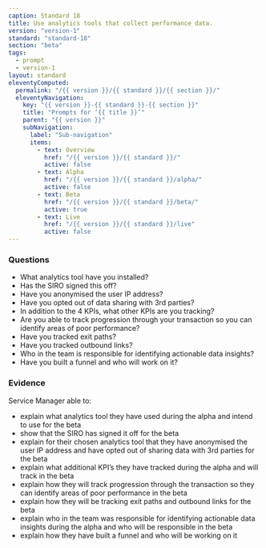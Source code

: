 ```yaml
---
caption: Standard 18
title: Use analytics tools that collect performance data.
version: "version-1"
standard: "standard-18"
section: "beta"
tags:
  - prompt
  - version-1
layout: standard
eleventyComputed:
  permalink: "/{{ version }}/{{ standard }}/{{ section }}/"
  eleventyNavigation:
    key: "{{ version }}-{{ standard }}-{{ section }}"
    title: "Prompts for ‘{{ title }}’"
    parent: "{{ version }}"
    subNavigation:
      label: "Sub-navigation"
      items:
        - text: Overview
          href: "/{{ version }}/{{ standard }}/"
          active: false
        - text: Alpha
          href: "/{{ version }}/{{ standard }}/alpha/"
          active: false
        - text: Beta
          href: "/{{ version }}/{{ standard }}/beta/"
          active: true
        - text: Live
          href: "/{{ version }}/{{ standard }}/live"
          active: false
---
```


### Questions

- What analytics tool have you installed?
- Has the SIRO signed this off?
- Have you anonymised the user IP address?
- Have you opted out of data sharing with 3rd parties?
- In addition to the 4 KPIs, what other KPIs are you tracking?
- Are you able to track progression through your transaction so you can identify areas of poor performance?
- Have you tracked exit paths?
- Have you tracked outbound links?
- Who in the team is responsible for identifying actionable data insights?
- Have you built a funnel and who will work on it?

### Evidence

Service Manager able to:

- explain what analytics tool they have used during the alpha and intend to use for the beta
- show that the SIRO has signed it off for the beta
- explain for their chosen analytics tool that they have anonymised the user IP address and have opted out of sharing data with 3rd parties for the beta
- explain what additional KPI’s they have tracked during the alpha and will track in the beta
- explain how they will track progression through the transaction so they can identify areas of poor performance in the beta
- explain how they will be tracking exit paths and outbound links for the beta
- explain who in the team was responsible for identifying actionable data insights during the alpha and who will be responsible in the beta
- explain how they have built a funnel and who will be working on it
